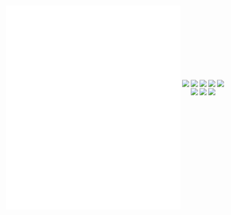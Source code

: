 <div align = "right">

<div align = "center">
  <img align = "left" width = "400" src="https://github.com/sme-ek/test/blob/master/generated/overview.svg">

  <br>
  
  <br>
    <br>
  <br>
    <br>
  <br>
    <br>
  <br>
    <br>
  <br>
    <img align = "left" width = "400" src = "https://raw.githubusercontent.com/sme-ek/test/master/generated/languages.svg">  
    <img src="https://img.shields.io/badge/Rust-white?style=for-the-badge&logo=rust&logoColor=pink">
    <img src="https://img.shields.io/badge/C-white?style=for-the-badge&logo=c&logoColor=pink">
    <img src="https://img.shields.io/badge/MySQL-white?style=for-the-badge&logo=mysql&logoColor=pink">
    <img src="https://img.shields.io/badge/apache_maven-white?style=for-the-badge&logo=apachemaven&logoColor=pink">
    <img src="https://img.shields.io/badge/Jenkins-white?style=for-the-badge&logo=Jenkins&logoColor=pink">
  <br>
    <img src="https://img.shields.io/badge/Debian-white?style=for-the-badge&logo=debian&logoColor=pink">
    <img src="https://img.shields.io/badge/freeBSD-white?style=for-the-badge&logo=freeBSD&logoColor=pink">
    <img src="https://img.shields.io/badge/mac%20os-white?style=for-the-badge&logo=apple&logoColor=pink">

  </div>

